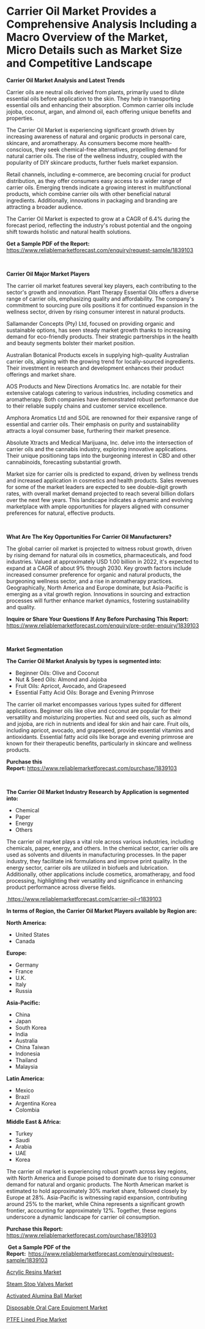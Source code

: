 <p><h1>Carrier Oil Market Provides a Comprehensive Analysis Including a Macro Overview of the Market, Micro Details such as Market Size and Competitive Landscape</h1></p><p><strong>Carrier Oil Market Analysis and Latest Trends</strong></p>
<p><p>Carrier oils are neutral oils derived from plants, primarily used to dilute essential oils before application to the skin. They help in transporting essential oils and enhancing their absorption. Common carrier oils include jojoba, coconut, argan, and almond oil, each offering unique benefits and properties.</p><p>The Carrier Oil Market is experiencing significant growth driven by increasing awareness of natural and organic products in personal care, skincare, and aromatherapy. As consumers become more health-conscious, they seek chemical-free alternatives, propelling demand for natural carrier oils. The rise of the wellness industry, coupled with the popularity of DIY skincare products, further fuels market expansion.</p><p>Retail channels, including e-commerce, are becoming crucial for product distribution, as they offer consumers easy access to a wider range of carrier oils. Emerging trends indicate a growing interest in multifunctional products, which combine carrier oils with other beneficial natural ingredients. Additionally, innovations in packaging and branding are attracting a broader audience.</p><p>The Carrier Oil Market is expected to grow at a CAGR of 6.4% during the forecast period, reflecting the industry's robust potential and the ongoing shift towards holistic and natural health solutions.</p></p>
<p><strong>Get a Sample PDF of the Report:&nbsp;</strong> <a href="https://www.reliablemarketforecast.com/enquiry/request-sample/1839103?utm_campaign=1080&utm_medium=2&utm_source=Github&utm_content=ia&utm_term=11112024&utm_id=carrier-oil">https://www.reliablemarketforecast.com/enquiry/request-sample/1839103</a></p>
<p>&nbsp;</p>
<p><strong>Carrier Oil Major Market Players</strong></p>
<p><p>The carrier oil market features several key players, each contributing to the sector's growth and innovation. Plant Therapy Essential Oils offers a diverse range of carrier oils, emphasizing quality and affordability. The company's commitment to sourcing pure oils positions it for continued expansion in the wellness sector, driven by rising consumer interest in natural products.</p><p>Sallamander Concepts (Pty) Ltd, focused on providing organic and sustainable options, has seen steady market growth thanks to increasing demand for eco-friendly products. Their strategic partnerships in the health and beauty segments bolster their market position.</p><p>Australian Botanical Products excels in supplying high-quality Australian carrier oils, aligning with the growing trend for locally-sourced ingredients. Their investment in research and development enhances their product offerings and market share.</p><p>AOS Products and New Directions Aromatics Inc. are notable for their extensive catalogs catering to various industries, including cosmetics and aromatherapy. Both companies have demonstrated robust performance due to their reliable supply chains and customer service excellence.</p><p>Amphora Aromatics Ltd and SOiL are renowned for their expansive range of essential and carrier oils. Their emphasis on purity and sustainability attracts a loyal consumer base, furthering their market presence.</p><p>Absolute Xtracts and Medical Marijuana, Inc. delve into the intersection of carrier oils and the cannabis industry, exploring innovative applications. Their unique positioning taps into the burgeoning interest in CBD and other cannabinoids, forecasting substantial growth.</p><p>Market size for carrier oils is predicted to expand, driven by wellness trends and increased application in cosmetics and health products. Sales revenues for some of the market leaders are expected to see double-digit growth rates, with overall market demand projected to reach several billion dollars over the next few years. This landscape indicates a dynamic and evolving marketplace with ample opportunities for players aligned with consumer preferences for natural, effective products.</p></p>
<p>&nbsp;</p>
<p><strong>What Are The Key Opportunities For Carrier Oil Manufacturers?</strong></p>
<p><p>The global carrier oil market is projected to witness robust growth, driven by rising demand for natural oils in cosmetics, pharmaceuticals, and food industries. Valued at approximately USD 1.00 billion in 2022, it's expected to expand at a CAGR of about 9% through 2030. Key growth factors include increased consumer preference for organic and natural products, the burgeoning wellness sector, and a rise in aromatherapy practices. Geographically, North America and Europe dominate, but Asia-Pacific is emerging as a vital growth region. Innovations in sourcing and extraction processes will further enhance market dynamics, fostering sustainability and quality.</p></p>
<p><strong>Inquire or Share Your Questions If Any Before Purchasing This Report:</strong> <a href="https://www.reliablemarketforecast.com/enquiry/pre-order-enquiry/1839103?utm_campaign=1080&utm_medium=2&utm_source=Github&utm_content=ia&utm_term=11112024&utm_id=carrier-oil">https://www.reliablemarketforecast.com/enquiry/pre-order-enquiry/1839103</a></p>
<p>&nbsp;</p>
<p><strong>Market Segmentation</strong></p>
<p><strong>The Carrier Oil Market Analysis by types is segmented into:</strong></p>
<p><ul><li>Beginner Oils: Olive and Coconut</li><li>Nut & Seed Oils: Almond and Jojoba</li><li>Fruit Oils: Apricot, Avocado, and Grapeseed</li><li>Essential Fatty Acid Oils: Borage and Evening Primrose</li></ul></p>
<p><p>The carrier oil market encompasses various types suited for different applications. Beginner oils like olive and coconut are popular for their versatility and moisturizing properties. Nut and seed oils, such as almond and jojoba, are rich in nutrients and ideal for skin and hair care. Fruit oils, including apricot, avocado, and grapeseed, provide essential vitamins and antioxidants. Essential fatty acid oils like borage and evening primrose are known for their therapeutic benefits, particularly in skincare and wellness products.</p></p>
<p><strong>Purchase this Report:&nbsp;</strong><a href="https://www.reliablemarketforecast.com/purchase/1839103?utm_campaign=1080&utm_medium=2&utm_source=Github&utm_content=ia&utm_term=11112024&utm_id=carrier-oil">https://www.reliablemarketforecast.com/purchase/1839103</a></p>
<p>&nbsp;</p>
<p><strong>The Carrier Oil Market Industry Research by Application is segmented into:</strong></p>
<p><ul><li>Chemical</li><li>Paper</li><li>Energy</li><li>Others</li></ul></p>
<p><p>The carrier oil market plays a vital role across various industries, including chemicals, paper, energy, and others. In the chemical sector, carrier oils are used as solvents and diluents in manufacturing processes. In the paper industry, they facilitate ink formulations and improve print quality. In the energy sector, carrier oils are utilized in biofuels and lubrication. Additionally, other applications include cosmetics, aromatherapy, and food processing, highlighting their versatility and significance in enhancing product performance across diverse fields.</p></p>
<p><a href="https://www.reliablemarketforecast.com/carrier-oil-r1839103?utm_campaign=1080&utm_medium=2&utm_source=Github&utm_content=ia&utm_term=11112024&utm_id=carrier-oil">&nbsp;https://www.reliablemarketforecast.com/carrier-oil-r1839103</a></p>
<p><strong>In terms of Region, the Carrier Oil Market Players available by Region are:</strong></p>
<p>
    <p> <strong> North America: </strong>
        <ul>
            <li>United States</li>
            <li>Canada</li>
        </ul>
        </p> 
    <p> <strong> Europe: </strong>
        <ul>
            <li>Germany</li>
            <li>France</li>
            <li>U.K.</li>
            <li>Italy</li>
            <li>Russia</li>
        </ul>
        </p> 
    <p> <strong> Asia-Pacific: </strong>
        <ul>
            <li>China</li>
            <li>Japan</li>
            <li>South Korea</li>
            <li>India</li>
            <li>Australia</li>
            <li>China Taiwan</li>
            <li>Indonesia</li>
            <li>Thailand</li>
            <li>Malaysia</li>
        </ul>
        </p> 
    <p> <strong> Latin America: </strong>
        <ul>
            <li>Mexico</li>
            <li>Brazil</li>
            <li>Argentina Korea</li>
            <li>Colombia</li>
        </ul>
        </p> 
    <p> <strong> Middle East & Africa: </strong>
        <ul>
            <li>Turkey</li>
            <li>Saudi</li>
            <li>Arabia</li>
            <li>UAE</li>
            <li>Korea</li>
        </ul>
    </p>
    </p>
<p><p>The carrier oil market is experiencing robust growth across key regions, with North America and Europe poised to dominate due to rising consumer demand for natural and organic products. The North American market is estimated to hold approximately 30% market share, followed closely by Europe at 28%. Asia-Pacific is witnessing rapid expansion, contributing around 25% to the market, while China represents a significant growth frontier, accounting for approximately 12%. Together, these regions underscore a dynamic landscape for carrier oil consumption.</p></p>
<p><strong>Purchase this Report: </strong><a href="https://www.reliablemarketforecast.com/purchase/1839103?utm_campaign=1080&utm_medium=2&utm_source=Github&utm_content=ia&utm_term=11112024&utm_id=carrier-oil">https://www.reliablemarketforecast.com/purchase/1839103</a></p>
<p>&nbsp;<strong>Get a Sample PDF of the Report:&nbsp;&nbsp;</strong><a href="https://www.reliablemarketforecast.com/enquiry/request-sample/1839103?utm_campaign=1080&utm_medium=2&utm_source=Github&utm_content=ia&utm_term=11112024&utm_id=carrier-oil">https://www.reliablemarketforecast.com/enquiry/request-sample/1839103</a></p>
<p><strong></strong></p>
<p><p><a href="https://github.com/lallietva4l/Market-Research-Report-List-1/blob/main/acrylic-resins-market.md?utm_campaign=1080&utm_medium=2&utm_source=Github&utm_content=ia&utm_term=11112024&utm_id=carrier-oil">Acrylic Resins Market</a></p><p><a href="https://www.linkedin.com/pulse/steam-stop-valves-market-global-regional-analysis-focus-t1rjf?utm_campaign=1080&utm_medium=2&utm_source=Github&utm_content=ia&utm_term=11112024&utm_id=carrier-oil">Steam Stop Valves Market</a></p><p><a href="https://github.com/anidillnagatat/Market-Research-Report-List-1/blob/main/activated-alumina-ball-market.md?utm_campaign=1080&utm_medium=2&utm_source=Github&utm_content=ia&utm_term=11112024&utm_id=carrier-oil">Activated Alumina Ball Market</a></p><p><a href="https://issuu.com/reportprime-2/docs/disposable-oral-care-equipment-mark_26cccf09dcb61c?utm_campaign=1080&utm_medium=2&utm_source=Github&utm_content=ia&utm_term=11112024&utm_id=carrier-oil">Disposable Oral Care Equipment Market</a></p><p><a href="https://www.linkedin.com/pulse/ptfe-lined-pipe-market-global-share-ranking-overall-sales-oiexf?utm_campaign=1080&utm_medium=2&utm_source=Github&utm_content=ia&utm_term=11112024&utm_id=carrier-oil">PTFE Lined Pipe Market</a></p></p>